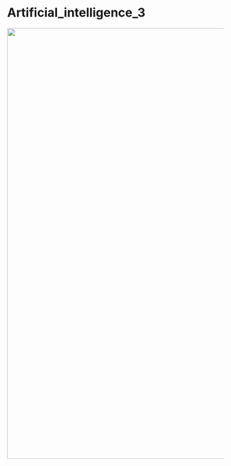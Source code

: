 # Artificial_intelligence_3
<div id="header" align="left">
  <img src="https://media.giphy.com/media/ivCgenIbWa3Di/giphy.gif" width="1000"/>
</div>
